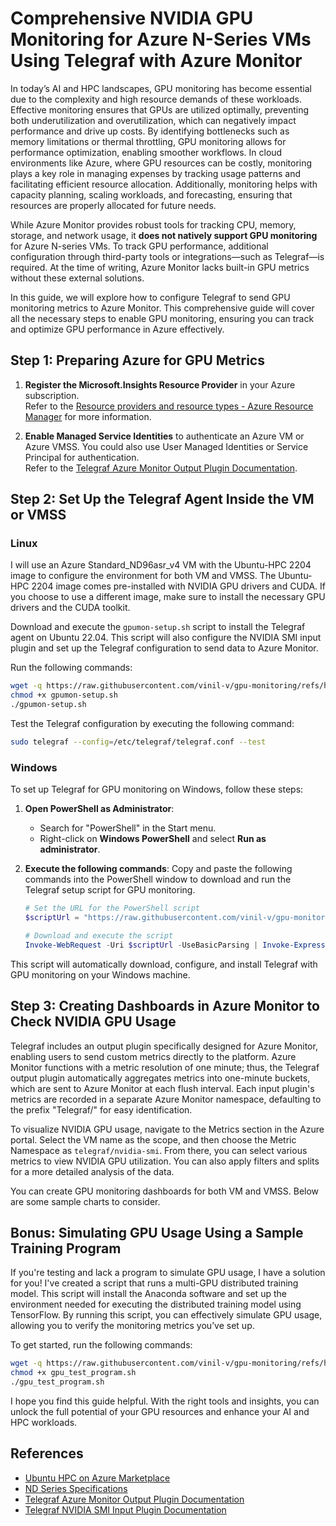 # Comprehensive NVIDIA GPU Monitoring for Azure N-Series VMs Using Telegraf with Azure Monitor

In today’s AI and HPC landscapes, GPU monitoring has become essential due to the complexity and high resource demands of these workloads. Effective monitoring ensures that GPUs are utilized optimally, preventing both underutilization and overutilization, which can negatively impact performance and drive up costs. By identifying bottlenecks such as memory limitations or thermal throttling, GPU monitoring allows for performance optimization, enabling smoother workflows. In cloud environments like Azure, where GPU resources can be costly, monitoring plays a key role in managing expenses by tracking usage patterns and facilitating efficient resource allocation. Additionally, monitoring helps with capacity planning, scaling workloads, and forecasting, ensuring that resources are properly allocated for future needs.

While Azure Monitor provides robust tools for tracking CPU, memory, storage, and network usage, it **does not natively support GPU monitoring** for Azure N-series VMs. To track GPU performance, additional configuration through third-party tools or integrations—such as Telegraf—is required. At the time of writing, Azure Monitor lacks built-in GPU metrics without these external solutions.

In this guide, we will explore how to configure Telegraf to send GPU monitoring metrics to Azure Monitor. This comprehensive guide will cover all the necessary steps to enable GPU monitoring, ensuring you can track and optimize GPU performance in Azure effectively.

## Step 1: Preparing Azure for GPU Metrics

1. **Register the Microsoft.Insights Resource Provider** in your Azure subscription.  
   Refer to the [Resource providers and resource types - Azure Resource Manager](https://learn.microsoft.com/en-us/azure/azure-resource-manager/management/resource-providers-and-types) for more information.

2. **Enable Managed Service Identities** to authenticate an Azure VM or Azure VMSS. You could also use User Managed Identities or Service Principal for authentication.  
   Refer to the [Telegraf Azure Monitor Output Plugin Documentation](https://github.com/influxdata/telegraf/tree/release-1.15/plugins/outputs/azure_monitor).

## Step 2: Set Up the Telegraf Agent Inside the VM or VMSS

### Linux
I will use an Azure Standard_ND96asr_v4 VM with the Ubuntu-HPC 2204 image to configure the environment for both VM and VMSS. The Ubuntu-HPC 2204 image comes pre-installed with NVIDIA GPU drivers and CUDA. If you choose to use a different image, make sure to install the necessary GPU drivers and the CUDA toolkit.

Download and execute the `gpumon-setup.sh` script to install the Telegraf agent on Ubuntu 22.04. This script will also configure the NVIDIA SMI input plugin and set up the Telegraf configuration to send data to Azure Monitor.

Run the following commands:

```bash
wget -q https://raw.githubusercontent.com/vinil-v/gpu-monitoring/refs/heads/main/scripts/gpumon-setup.sh -O gpumon-setup.sh
chmod +x gpumon-setup.sh
./gpumon-setup.sh
```

Test the Telegraf configuration by executing the following command:

```bash
sudo telegraf --config=/etc/telegraf/telegraf.conf --test
```
### Windows

To set up Telegraf for GPU monitoring on Windows, follow these steps:

1. **Open PowerShell as Administrator**:
   - Search for "PowerShell" in the Start menu.
   - Right-click on **Windows PowerShell** and select **Run as administrator**.

2. **Execute the following commands**:
   Copy and paste the following commands into the PowerShell window to download and run the Telegraf setup script for GPU monitoring.

   ```powershell
   # Set the URL for the PowerShell script
   $scriptUrl = "https://raw.githubusercontent.com/vinil-v/gpu-monitoring/refs/heads/main/scripts/gpumon-win.ps1"

   # Download and execute the script
   Invoke-WebRequest -Uri $scriptUrl -UseBasicParsing | Invoke-Expression
   ```

This script will automatically download, configure, and install Telegraf with GPU monitoring on your Windows machine.

## Step 3: Creating Dashboards in Azure Monitor to Check NVIDIA GPU Usage

Telegraf includes an output plugin specifically designed for Azure Monitor, enabling users to send custom metrics directly to the platform. Azure Monitor functions with a metric resolution of one minute; thus, the Telegraf output plugin automatically aggregates metrics into one-minute buckets, which are sent to Azure Monitor at each flush interval. Each input plugin's metrics are recorded in a separate Azure Monitor namespace, defaulting to the prefix "Telegraf/" for easy identification.

To visualize NVIDIA GPU usage, navigate to the Metrics section in the Azure portal. Select the VM name as the scope, and then choose the Metric Namespace as `telegraf/nvidia-smi`. From there, you can select various metrics to view NVIDIA GPU utilization. You can also apply filters and splits for a more detailed analysis of the data.

You can create GPU monitoring dashboards for both VM and VMSS. Below are some sample charts to consider.

## Bonus: Simulating GPU Usage Using a Sample Training Program

If you're testing and lack a program to simulate GPU usage, I have a solution for you! I've created a script that runs a multi-GPU distributed training model. This script will install the Anaconda software and set up the environment needed for executing the distributed training model using TensorFlow. By running this script, you can effectively simulate GPU usage, allowing you to verify the monitoring metrics you’ve set up.

To get started, run the following commands:

```bash
wget -q https://raw.githubusercontent.com/vinil-v/gpu-monitoring/refs/heads/main/scripts/gpu_test_program.sh -O gpu_test_program.sh
chmod +x gpu_test_program.sh
./gpu_test_program.sh
```

I hope you find this guide helpful. With the right tools and insights, you can unlock the full potential of your GPU resources and enhance your AI and HPC workloads.

## References

- [Ubuntu HPC on Azure Marketplace](https://azuremarketplace.microsoft.com/en-gb/marketplace/apps/microsoft-dsvm.ubuntu-hpc?tab=PlansAndPrice)
- [ND Series Specifications](https://learn.microsoft.com/en-us/azure/virtual-machines/sizes/gpu-accelerated/ndasra100v4-series?tabs=sizebasic)
- [Telegraf Azure Monitor Output Plugin Documentation](https://github.com/influxdata/telegraf/tree/release-1.15/plugins/outputs/azure_monitor)
- [Telegraf NVIDIA SMI Input Plugin Documentation](https://github.com/influxdata/telegraf/tree/release-1.15/plugins/inputs/nvidia_smi)
